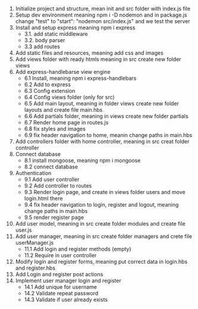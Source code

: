1. Initialize project and structure, mean init and src folder with index.js file 
2. Setup dev environment meaning npm i -D nodemon and in package.js change "test" to "start": "nodemon src/index.js" and we test the server
3. Install and setup express meaning npm i express
    * 3.1. add static middleware
    * 3.2. body parser
    * 3.3 add routes
4. Add static files and resources, meaning add css and images 
5. Add views folder with ready htmls meaning in src create new folder views 
6. Add express-handlebarse view engine
    * 6.1 Install, meaning npm i express-handlebars
    * 6.2 Add to express
    * 6.3 Config extension
    * 6.4 Config views folder (only for src)
    * 6.5 Add main layout, meaning in folder views create new folder layouts and create file main.hbs 
    * 6.6 Add partials folder, meaning in views create new folder partials 
    * 6.7 Render home page in routes.js
    * 6.8 fix styles and images
    * 6.9 fix header navigation to home, meanin change paths in main.hbs
7. Add controllers folder with home controller, meaning in src creat folder controller
8. Connect database
    * 8.1 install mongoose, meaning npm i mongoose
    * 8.2 connect database
9. Authentication 
    * 9.1 Add user controller
    * 9.2 Add controller to routes
    * 9.3 Render login page, and create in views folder users and move login.html there 
    * 9.4 fix header navigation to login, register and logout, meaning change paths in main.hbs
    * 9.5 render register page 
10. Add user model, meaning in src create folder modules and create file user.js
11. Add user manager, meaning in src create folder managers and crete file userManager.js
    * 11.1 Add login and register methods (empty)
    * 11.2 Require in user controller
12. Modify login and register forms, meaning put correct data in login.hbs and register.hbs
13. Add Login and register post actions
14. Implement user manager login and register
    * 14.1 Add unique for username
    * 14.2 Validate repeat password
    * 14.3 Validate if user already exists